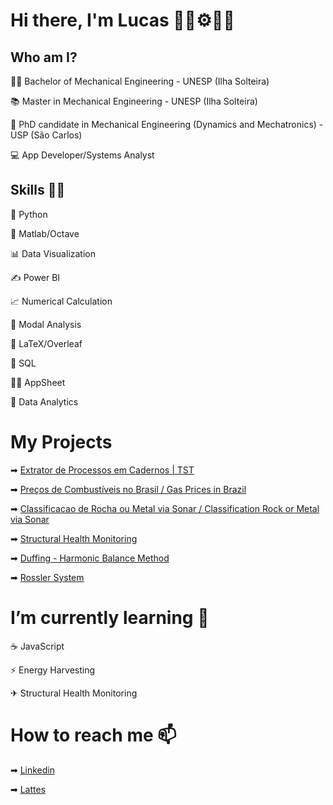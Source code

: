 # Hi there, I'm Lucas 👋🔧⚙👨‍💻


## Who am I?

👨‍🎓 Bachelor of Mechanical Engineering - UNESP (Ilha Solteira)

📚 Master in Mechanical Engineering - UNESP (Ilha Solteira)

🤖 PhD candidate in Mechanical Engineering (Dynamics and Mechatronics) - USP (São Carlos)

💻 App Developer/Systems Analyst

## Skills 👨‍💻

🐍 Python

📝 Matlab/Octave

📊 Data Visualization

✍ Power BI

📈 Numerical Calculation

🔨 Modal Analysis

🍃 LaTeX/Overleaf

📄 SQL

🧑‍💻 AppSheet

🎲 Data Analytics

# My Projects

➡ [Extrator de Processos em Cadernos | TST](https://github.com/lucaszanov/ExtratorCadernosProcessosTST)

➡ [Preços de Combustíveis no Brasil / Gas Prices in Brazil](https://github.com/lucaszanov/Precos-de-Combustiveis-no-Brasil-Gas-Prices-in-Brazil)

➡ [Classificacao de Rocha ou Metal via Sonar / Classification Rock or Metal via Sonar](https://github.com/lucaszanov/Classificacao-de-Rocha-ou-Metal-via-Sonar-Classification--Rock-or-Metal--via-Sonar)

➡ [Structural Health Monitoring](https://github.com/lucaszanov/Structural-Health-Monitoring)

➡ [Duffing - Harmonic Balance Method](https://github.com/lucaszanov/Duffing-Harmonic-Balance-Method)

➡ [Rossler System](https://github.com/lucaszanov/Rossler-system)


# I’m currently learning 🌱

☕ JavaScript

⚡ Energy Harvesting

✈ Structural Health Monitoring


# How to reach me 📫 

➡ [Linkedin](https://www.linkedin.com/in/lucas-zanovello-tahara-628a31102/)

➡ [Lattes](http://lattes.cnpq.br/2694652066032197)
